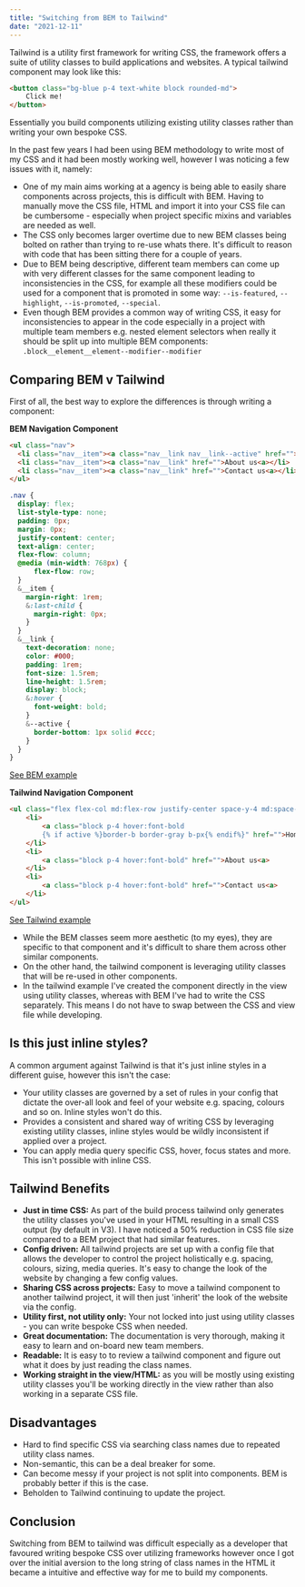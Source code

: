 ```yaml
---
title: "Switching from BEM to Tailwind"
date: "2021-12-11"
---
```


Tailwind is a utility first framework for writing CSS, the framework offers a suite of utility classes to build applications and websites. A typical tailwind component may look like this:

```html
<button class="bg-blue p-4 text-white block rounded-md">
    Click me!
</button>
```

Essentially you build components utilizing existing utility classes rather than writing your own bespoke CSS.

In the past few years I had been using BEM methodology to write most of my CSS and it had been mostly working well, however I was noticing a few issues with it, namely:

- One of my main aims working at a agency is being able to easily share components across projects, this is difficult with BEM. Having to manually move the CSS file, HTML and import it into your CSS file can be cumbersome - especially when project specific mixins and variables are needed as well.
- The CSS only becomes larger overtime due to new BEM classes being bolted on rather than trying to re-use whats there. It's difficult to reason with code that has been sitting there for a couple of years.
- Due to BEM being descriptive, different team members can come up with very different classes for the same component leading to inconsistencies in the CSS, for example all these modifiers could  be used for a component that is promoted in some way: ```--is-featured```, ```--highlight```, ```--is-promoted```, ```--special```.
- Even though BEM provides a common way of writing CSS, it easy for inconsistencies to appear in the code especially in a project with multiple team members e.g. nested element selectors when really it should be split up into multiple BEM components: ```.block__element__element--modifier--modifier```

<h2>Comparing BEM v Tailwind</h2>

First of all, the best way to explore the differences is through writing a component:

**BEM Navigation Component**

```html
<ul class="nav">
  <li class="nav__item"><a class="nav__link nav__link--active" href="">Home<a></li>
  <li class="nav__item"><a class="nav__link" href="">About us<a></li>
  <li class="nav__item"><a class="nav__link" href="">Contact us<a></li>
</ul>
```

```scss
.nav {
  display: flex;
  list-style-type: none;
  padding: 0px;
  margin: 0px;
  justify-content: center;
  text-align: center;
  flex-flow: column;
  @media (min-width: 768px) {
      flex-flow: row;
  }
  &__item {
    margin-right: 1rem;
    &:last-child {
      margin-right: 0px;
    }
  }
  &__link {
    text-decoration: none;
    color: #000;
    padding: 1rem;
    font-size: 1.5rem;
    line-height: 1.5rem;
    display: block;
    &:hover {
      font-weight: bold;
    }
    &--active {
      border-bottom: 1px solid #ccc;
    }
  }
}
```
<a href="https://codepen.io/cjloff/pen/MWEjRer" target="_blank">See BEM example</a>

**Tailwind Navigation Component**

```html
<ul class="flex flex-col md:flex-row justify-center space-y-4 md:space-y-0 md:space-x-4 text-center text-2xl">
    <li>
        <a class="block p-4 hover:font-bold 
        {% if active %}border-b border-gray b-px{% endif%}" href="">Home<a>
    </li>
    <li>
        <a class="block p-4 hover:font-bold" href="">About us<a> 
    </li>
    <li>
        <a class="block p-4 hover:font-bold" href="">Contact us<a>
    </li>
</ul>
```
<a href="https://codepen.io/cjloff/pen/BawLbqa" target="_blank">See Tailwind example</a>

- While the BEM classes seem more aesthetic (to my eyes), they are specific to that component and it's difficult to share them across other similar components.
- On the other hand, the tailwind component is leveraging utility classes that will be re-used in other components.
- In the tailwind example I've created the component directly in the view using utility classes, whereas with BEM I've had to write the CSS separately. This means I do not have to swap between the CSS and view file while developing.


<h2>Is this just inline styles?</h2>

A common argument against Tailwind is that it's just inline styles in a different guise, however this isn't the case:

- Your utility classes are governed by a set of rules in your config that dictate the over-all look and feel of your website e.g. spacing, colours and so on. Inline styles won't do this.
- Provides a consistent and shared way of writing CSS by leveraging existing utility classes, inline styles would be wildly inconsistent if applied over a project.
- You can apply media query specific CSS, hover, focus states and more. This isn't possible with inline CSS.

<h2>Tailwind Benefits</h2>

- **Just in time CSS:** As part of the build process tailwind only generates the utility classes you've used in your HTML resulting in a small CSS output (by default in V3). I have noticed a 50% reduction in CSS file size compared to a BEM project that had similar features.
- **Config driven:** All tailwind projects are set up with a config file that allows the developer to control the project holistically e.g. spacing, colours, sizing, media queries. It's easy to change the look of the website by changing a few config values.
- **Sharing CSS across projects:** Easy to move a tailwind component to another tailwind project, it will then just 'inherit' the look of the website via the config.
- **Utility first, not utility only:** Your not locked into just using utility classes - you can write bespoke CSS when needed.
- **Great documentation:** The documentation is very thorough, making it easy to learn and on-board new team members.
- **Readable:** It is easy to to review a tailwind component and figure out what it does by just reading the class names.
- **Working straight in the view/HTML:** as you will be mostly using existing utility classes you'll be working directly in the view rather than also working in a separate CSS file.

<h2>Disadvantages</h2>

- Hard to find specific CSS via searching class names due to repeated utility class names.
- Non-semantic, this can be a deal breaker for some.
- Can become messy if your project is not split into components. BEM is probably better if this is the case.
- Beholden to Tailwind continuing to update the project.

<h2>Conclusion</h2>

Switching from BEM to tailwind was difficult especially as a developer that favoured writing bespoke CSS over utilizing frameworks however once I got over the initial aversion to the long string of class names in the HTML it  became a intuitive and effective way for me to build my components.





